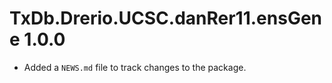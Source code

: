 # TxDb.Drerio.UCSC.danRer11.ensGene 1.0.0

* Added a `NEWS.md` file to track changes to the package.
